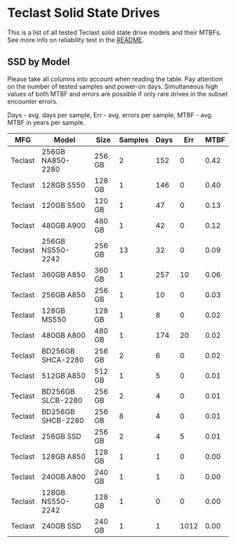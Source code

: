 Teclast Solid State Drives
==========================

This is a list of all tested Teclast solid state drive models and their MTBFs. See
more info on reliability test in the [README](https://github.com/linuxhw/SMART).

SSD by Model
------------

Please take all columns into account when reading the table. Pay attention on the
number of tested samples and power-on days. Simultaneous high values of both MTBF
and errors are possible if only rare drives in the subset encounter errors.

Days - avg. days per sample,
Err  - avg. errors per sample,
MTBF - avg. MTBF in years per sample.

| MFG       | Model              | Size   | Samples | Days  | Err   | MTBF |
|-----------|--------------------|--------|---------|-------|-------|------|
| Teclast   | 256GB NA850-2280   | 256 GB | 2       | 152   | 0     | 0.42   |
| Teclast   | 128GB S550         | 128 GB | 1       | 146   | 0     | 0.40   |
| Teclast   | 120GB S500         | 120 GB | 1       | 47    | 0     | 0.13   |
| Teclast   | 480GB A900         | 480 GB | 1       | 42    | 0     | 0.12   |
| Teclast   | 256GB NS550-2242   | 256 GB | 13      | 32    | 0     | 0.09   |
| Teclast   | 360GB A850         | 360 GB | 1       | 257   | 10    | 0.06   |
| Teclast   | 256GB A850         | 256 GB | 1       | 10    | 0     | 0.03   |
| Teclast   | 128GB MS550        | 128 GB | 1       | 8     | 0     | 0.02   |
| Teclast   | 480GB A800         | 480 GB | 1       | 174   | 20    | 0.02   |
| Teclast   | BD256GB SHCA-2280  | 256 GB | 2       | 6     | 0     | 0.02   |
| Teclast   | 512GB A850         | 512 GB | 1       | 5     | 0     | 0.01   |
| Teclast   | BD256GB SLCB-2280  | 256 GB | 2       | 4     | 0     | 0.01   |
| Teclast   | BD256GB SHCB-2280  | 256 GB | 8       | 4     | 0     | 0.01   |
| Teclast   | 256GB SSD          | 256 GB | 2       | 4     | 5     | 0.01   |
| Teclast   | 128GB A850         | 128 GB | 1       | 1     | 0     | 0.00   |
| Teclast   | 240GB A800         | 240 GB | 1       | 1     | 0     | 0.00   |
| Teclast   | 128GB NS550-2242   | 128 GB | 1       | 0     | 0     | 0.00   |
| Teclast   | 240GB SSD          | 240 GB | 1       | 1     | 1012  | 0.00   |
